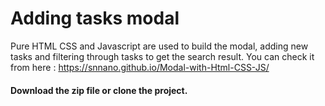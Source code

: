 
# Adding tasks modal
Pure HTML CSS and Javascript are used to build the modal, adding new tasks and filtering through tasks to get the search result.
You can check it from here : https://snnano.github.io/Modal-with-Html-CSS-JS/
#### Download the zip file or clone the project.
